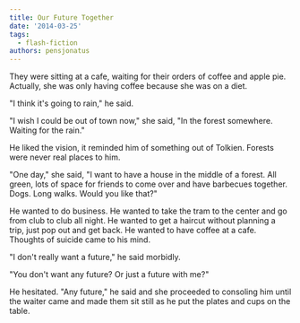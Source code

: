 ```yaml
---
title: Our Future Together
date: '2014-03-25'
tags:
  - flash-fiction
authors: pensjonatus
---
```


They were sitting at a cafe, waiting for their orders of coffee and apple pie.
Actually, she was only having coffee because she was on a diet.

<!-- truncate -->

"I think it's going to rain," he said.

"I wish I could be out of town now," she said, "In the forest somewhere. Waiting
for the rain."

He liked the vision, it reminded him of something out of Tolkien. Forests were
never real places to him.

"One day," she said, "I want to have a house in the middle of a forest. All
green, lots of space for friends to come over and have barbecues together. Dogs.
Long walks. Would you like that?"

He wanted to do business. He wanted to take the tram to the center and go from
club to club all night. He wanted to get a haircut without planning a trip, just
pop out and get back. He wanted to have coffee at a cafe. Thoughts of suicide
came to his mind.

"I don't really want a future," he said morbidly.

"You don't want any future? Or just a future with me?"

He hesitated. "Any future," he said and she proceeded to consoling him until the
waiter came and made them sit still as he put the plates and cups on the table.
